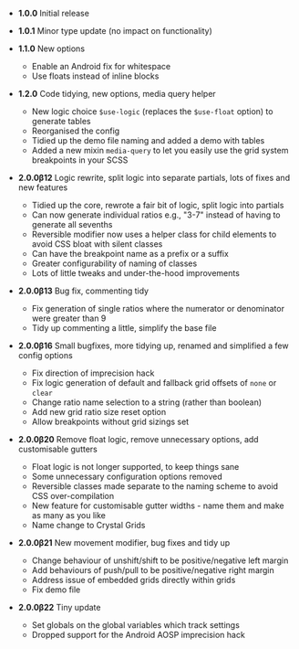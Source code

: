* **1.0.0** Initial release

* **1.0.1** Minor type update (no impact on functionality)

* **1.1.0** New options
    * Enable an Android fix for whitespace
    * Use floats instead of inline blocks

* **1.2.0** Code tidying, new options, media query helper
    * New logic choice `$use-logic` (replaces the `$use-float` option) to generate tables
    * Reorganised the config
    * Tidied up the demo file naming and added a demo with tables
    * Added a new mixin `media-query` to let you easily use the grid system breakpoints in your SCSS

* **2.0.0β12** Logic rewrite, split logic into separate partials, lots of fixes and new features
    * Tidied up the core, rewrote a fair bit of logic, split logic into partials
    * Can now generate individual ratios e.g., "3-7" instead of having to generate all sevenths
    * Reversible modifier now uses a helper class for child elements to avoid CSS bloat with silent classes
    * Can have the breakpoint name as a prefix or a suffix
    * Greater configurability of naming of classes
    * Lots of little tweaks and under-the-hood improvements

* **2.0.0β13** Bug fix, commenting tidy
    * Fix generation of single ratios where the numerator or denominator were greater than 9
    * Tidy up commenting a little, simplify the base file

* **2.0.0β16** Small bugfixes, more tidying up, renamed and simplified a few config options
    * Fix direction of imprecision hack
    * Fix logic generation of default and fallback grid offsets of `none` or `clear`
    * Change ratio name selection to a string (rather than boolean)
    * Add new grid ratio size reset option
    * Allow breakpoints without grid sizings set

* **2.0.0β20** Remove float logic, remove unnecessary options, add customisable gutters
    * Float logic is not longer supported, to keep things sane
    * Some unnecessary configuration options removed
    * Reversible classes made separate to the naming scheme to avoid CSS over-compilation
    * New feature for customisable gutter widths - name them and make as many as you like
    * Name change to Crystal Grids

* **2.0.0β21** New movement modifier, bug fixes and tidy up
    * Change behaviour of unshift/shift to be positive/negative left margin
    * Add behaviours of push/pull to be positive/negative right margin
    * Address issue of embedded grids directly within grids
    * Fix demo file

* **2.0.0β22** Tiny update
    * Set globals on the global variables which track settings
    * Dropped support for the Android AOSP imprecision hack